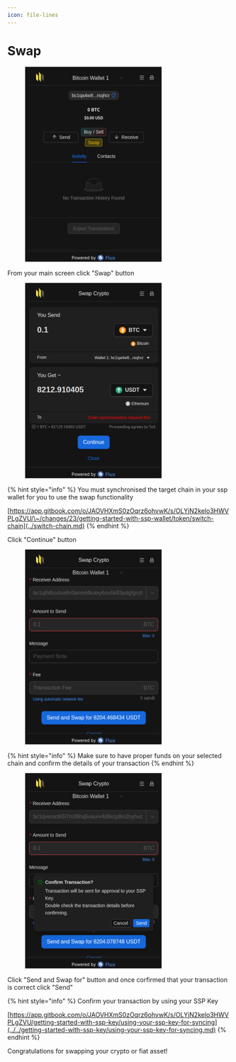 ```yaml
---
icon: file-lines
---
```


# Swap

<div align="left"><figure><img src="../../.gitbook/assets/image (216).png" alt="" width="308"><figcaption></figcaption></figure></div>

From your main screen click "Swap" button

<div align="left"><figure><img src="../../.gitbook/assets/image (226).png" alt="" width="308"><figcaption></figcaption></figure></div>

{% hint style="info" %}
You must synchronised the target chain in your ssp wallet for you to use the swap functionality

[https://app.gitbook.com/o/JAOVHXmS0zOqrz6ohvwK/s/OLYjN2kelo3HWVPLgZVU/\~/changes/23/getting-started-with-ssp-wallet/token/switch-chain](../switch-chain.md)
{% endhint %}

Click "Continue" button

<div align="left"><figure><img src="../../.gitbook/assets/image (227).png" alt="" width="308"><figcaption></figcaption></figure></div>

{% hint style="info" %}
Make sure to have proper funds on your selected chain and confirm the details of your transaction
{% endhint %}

<div align="left"><figure><img src="../../.gitbook/assets/image (228).png" alt="" width="308"><figcaption></figcaption></figure></div>

Click "Send and Swap for" button and once corfirmed that your transaction is correct click "Send"

{% hint style="info" %}
Confirm your transaction by using your SSP Key

[https://app.gitbook.com/o/JAOVHXmS0zOqrz6ohvwK/s/OLYjN2kelo3HWVPLgZVU/getting-started-with-ssp-key/using-your-ssp-key-for-syncing](../../getting-started-with-ssp-key/using-your-ssp-key-for-syncing.md)
{% endhint %}

Congratulations for swapping your crypto or fiat asset!
